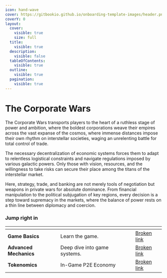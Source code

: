 ```yaml
---
icon: hand-wave
cover: https://gitbookio.github.io/onboarding-template-images/header.png
coverY: 0
layout:
  cover:
    visible: true
    size: full
  title:
    visible: true
  description:
    visible: false
  tableOfContents:
    visible: true
  outline:
    visible: true
  pagination:
    visible: true
---
```


# The Corporate Wars

The Corporate Wars transports players to the heart of a ruthless stage of power and ambition, where the boldest corporations weave their empires across the vast expanse of the cosmos, where immense distances impose their own rhythm on interstellar societies, waging an unrelenting battle for total control of trade.

The necessary decentralization of economic systems forces them to adapt to relentless logistical constraints and navigate regulations imposed by various galactic powers. Only those with vision, resources, and the willingness to take risks can secure their place among the titans of the interstellar market.

Here, strategy, trade, and banking are not merely tools of negotiation but weapons in private wars for absolute dominance. From financial manipulation to the political subjugation of key regions, every decision is a step toward supremacy in the markets, where the balance of power rests on a thin line between diplomacy and coercion.

### Jump right in

<table data-view="cards"><thead><tr><th></th><th></th><th data-hidden data-card-cover data-type="files"></th><th data-hidden></th><th data-hidden data-card-target data-type="content-ref"></th></tr></thead><tbody><tr><td><strong>Game Basics</strong></td><td>Learn the game.</td><td></td><td></td><td><a href="broken-reference">Broken link</a></td></tr><tr><td><strong>Advanced Mechanics</strong></td><td>Deep dive into game systems.</td><td></td><td></td><td><a href="broken-reference">Broken link</a></td></tr><tr><td><strong>Tokenomics</strong></td><td>In-Game P2E Economy</td><td></td><td></td><td><a href="broken-reference">Broken link</a></td></tr></tbody></table>
